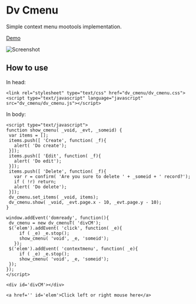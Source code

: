 Dv Cmenu
===========

Simple context menu mootools implementation.

[Demo](http://dv.tibbo.com/dv_cmenu/)

![Screenshot](http://dv.tibbo.com/dv_cmenu/dv_cmenu.png)

How to use
----------
In head:

	<link rel="stylesheet" type="text/css" href="dv_cmenu/dv_cmenu.css">
	<script type="text/javascript" language="javascript" src="dv_cmenu/dv_cmenu.js"></script>

In body:

	<script type="text/javascript">
	function show_cmenu( _void, _evt, _someid) {
	 var items = [];
	 items.push([ 'Create', function( _f){
	   alert( 'Do create');
	 }]);
	 items.push([ 'Edit', function( _f){
	   alert( 'Do edit');
	 }]);
	 items.push([ 'Delete', function( _f){
	   var r = confirm( 'Are you sure to delete ' + _someid + ' record?');
	   if ( !r) return;
	   alert( 'Do delete');
	 }]);
	 dv_cmenu.set_items( _void, items);
	 dv_cmenu.show( _void, _evt.page.x - 10, _evt.page.y - 10);
	}

	window.addEvent('domready', function(){
	 dv_cmenu = new dv_cmenuT( 'divCM');
	 $('elem').addEvent( 'click', function( _e){
	     if ( _e) _e.stop();
	     show_cmenu( 'void', _e, 'someid');
	   });
	 $('elem').addEvent( 'contextmenu', function( _e){
	     if ( _e) _e.stop();
	     show_cmenu( 'void', _e, 'someid');
	 });
	});
	</script>

	<div id='divCM'></div>

	<a href='' id='elem'>Click left or right mouse here</a>


